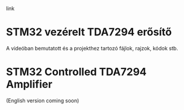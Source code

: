 link


# STM32 vezérelt TDA7294 erősítő
A videóban bemutatott és a projekthez tartozó fájlok, rajzok, kódok stb.


# STM32 Controlled TDA7294 Amplifier
(English version coming soon)

